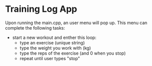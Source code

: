 # Training Log App

Upon running the main.cpp, an user menu will pop up. This menu can complete the following tasks:
- start a new workout and enther this loop:
  - type an exercise (unique string)
  - type the weight you work with (kg)
  - type the reps of the exercise (and 0 when you stop)
  - repeat until user types "stop"

